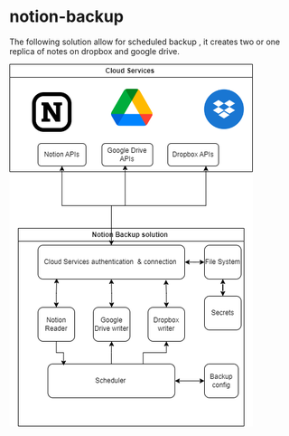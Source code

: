 # notion-backup
The following solution allow for scheduled backup , it creates two or one replica of notes on dropbox and google drive.

![alt text](https://github.com/ARAldhafeeri/notion-backup/blob/main/architecture.png)
